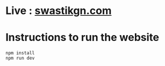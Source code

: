 # Live : [swastikgn.com](https://visualize.swastikgn.com)
# Instructions to run the website 

```
npm install
npm run dev
```

